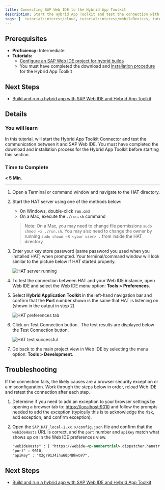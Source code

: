 ```yaml
---
title: Connecting SAP Web IDE to the Hybrid App Toolkit
description: Start the Hybrid App Toolkit and test the connection with SAP Web IDE
tags: [  tutorial:interest/cloud, tutorial:interest/mobileDevices, tutorial:product/hcp, tutorial:product/mobile, tutorial:product/sapui5_web_ide ]
---
```

## Prerequisites  
 - **Proficiency:** Intermediate
 - **Tutorials:** 
   - [Configure an SAP Web IDE project for hybrid builds](http://go.sap.com/developer/tutorial-contribution/hcpms-webide-hybrid-config.html)
   - You must have completed the download and [installation procedure](https://help.hana.ondemand.com/webide_hat/frameset.htm?d2865598e67f4ddabc79e5943352b0a1.html) for the Hybrid App Toolkit

## Next Steps
 - [Build and run a hybrid app with SAP Web IDE and Hybrid App Toolkit](http://go.sap.com/developer/tutorial-contribution/hcpms-webide-hybrid-build.html)

## Details
### You will learn  
In this tutorial, will start the Hybrid App Toolkit Connector and test the communication between it and SAP Web IDE. You must have completed the download and installation process for the Hybrid App Toolkit before starting this section. 

### Time to Complete
**< 5 Min**.

---

1. Open a Terminal or command window and navigate to the HAT directory.

2. Start the HAT server using one of the methods below:

    - On Windows, double-click `run.cmd`
    - On a Mac, execute the `./run.sh` command
    
    > Note: On a Mac, you may need to change file permissions `sudo chmod +x ./run.sh`. You may also need to change the owner by running `sudo chown –R <your user> .` from inside the HAT directory

3. Enter your key store password (same password you used when you installed HAT) when prompted. Your terminal/command window will look similar to the picture below if HAT started properly.

    ![HAT server running](https://raw.githubusercontent.com/SAPDocuments/Tutorials/master/tutorials/hcpms-webide-hat-connection/3.png)

4. To test the connection between HAT and your Web IDE instance, open Web IDE and select the Web IDE menu option: **Tools > Preferences**. 


5. Select **Hybrid Application Toolkit** in the left-hand navigation bar and confirm that the **Port** number shown is the same that HAT is listening on (shown in the output in step 2).

    ![HAT preferences tab](https://raw.githubusercontent.com/SAPDocuments/Tutorials/master/tutorials/hcpms-webide-hat-connection/5.png)

6. Click on Test Connection button.  The test results are displayed below the Test Connection button.

    ![HAT test successful](https://raw.githubusercontent.com/SAPDocuments/Tutorials/master/tutorials/hcpms-webide-hat-connection/6.png)

7. Go back to the main project view in Web IDE by selecting the menu option: **Tools > Development**.

 
## Troubleshooting
If the connection fails, the likely causes are a browser security exception or a misconfiguration. Work through the steps below in order, reload Web IDE and retest the connection after each step.  

1. Determine if you need to add an exception to your browser settings by opening a browser tab to: <https://localhost:9010> and follow the prompts needed to add the exception (typically this is to acknowledge the risk, add exception, and confirm exception).

2. Open the `SAP_HAT_local-1.xx.x/config.json` file and confirm that the `webIdeHosts` URL is correct, and the `port` number and `apiKey` match what shows up on in the Web IDE preferences view.

    ```xml
    "webIdeHosts" : [ "https://webide-<p-numbertrial>.dispatcher.hanatrial.ondemand.com" ],
	"port" : 9010,
	"apiKey" : "X2gr91J4ihu60pN8kwbV7",
	```
 
## Next Steps
 - [Build and run a hybrid app with SAP Web IDE and Hybrid App Toolkit](http://go.sap.com/developer/tutorial-contribution/hcpms-webide-hybrid-build.html)
